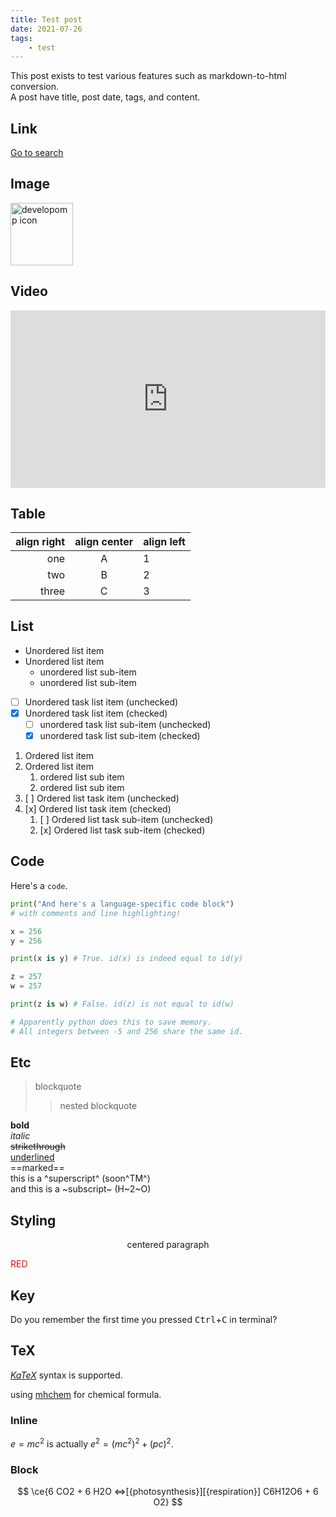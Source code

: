 ```yaml
---
title: Test post
date: 2021-07-26
tags:
    - test
---
```


<!-- comment -->

This post exists to test various features such as markdown-to-html conversion.<br />
A post have title, post date, tags, and content.

## Link

<a href="/search">Go to search</a>

## Image

<img src="/icon/icon.svg" alt="developomp icon" width="100">

## Video

<div style="padding: 56.25% 0px 0px; position: relative;"><iframe src="https://www.youtube.com/embed/0jQRrChzdDQ?cc_load_policy=1&iv_load_policy=3&rel=0" frameborder="0" allow="accelerometer; autoplay; encrypted-media; gyroscope; picture-in-picture" allowfullscreen scrolling="no"  style="position: absolute; top: 0px; left: 0px; width: 100%; height: 100%;"></iframe></div>

## Table

| align right | align center | align left |
| ----------: | :----------: | :--------- |
|         one |      A       | 1          |
|         two |      B       | 2          |
|       three |      C       | 3          |

## List

-   Unordered list item
-   Unordered list item
    -   unordered list sub-item
    -   unordered list sub-item
-   [ ] Unordered task list item (unchecked)
-   [x] Unordered task list item (checked)
    -   [ ] unordered task list sub-item (unchecked)
    -   [x] unordered task list sub-item (checked)

1. Ordered list item
2. Ordered list item
    1. ordered list sub item
    2. ordered list sub item
3. [ ] Ordered list task item (unchecked)
4. [x] Ordered list task item (checked)
    1. [ ] Ordered list task sub-item (unchecked)
    2. [x] Ordered list task sub-item (checked)

## Code

Here's a `code`.

```python {10,15,17-18}
print("And here's a language-specific code block")
# with comments and line highlighting!

x = 256
y = 256

print(x is y) # True. id(x) is indeed equal to id(y)

z = 257
w = 257

print(z is w) # False. id(z) is not equal to id(w)

# Apparently python does this to save memory.
# All integers between -5 and 256 share the same id.
```

## Etc

> blockquote
>
> > nested blockquote

**bold**<br />
_italic_<br />
~~strikethrough~~<br />
<u>underlined</u><br />
==marked==<br />
this is a ^superscript^ (soon^TM^)<br />
and this is a ~subscript~ (H~2~O)

## Styling

<p align="center">
	centered paragraph
</p>

<p style="color:rgb(255,0,0)">
	RED
</p>

## Key

Do you remember the first time you pressed <kbd>Ctrl</kbd>+<kbd>C</kbd> in terminal?

## TeX

[$KaTeX$](https://katex.org/docs/supported.html) syntax is supported.

using [mhchem](https://mhchem.github.io/MathJax-mhchem) for chemical formula.

### Inline

$e=mc^2$ is actually $e^2=(mc^2)^2 + (pc)^2$.

### Block

$$
	\ce{6 CO2 + 6 H2O <=>[{photosynthesis}][{respiration}] C6H12O6 + 6 O2}
$$
